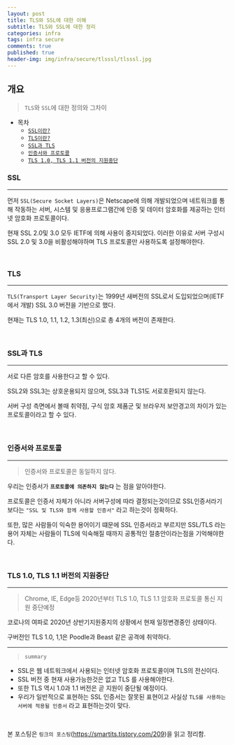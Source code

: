 ```yaml
---
layout: post
title: TLS와 SSL에 대한 이해
subtitle: TLS와 SSL에 대한 정리
categories: infra
tags: infra secure
comments: true
published: true
header-img: img/infra/secure/tlsssl/tlsssl.jpg
---
```


## 개요
> `TLS`와 `SSL`에 대한 정의와 그차이
  
- 목차
	- [`SSL이란?`](#SSL)
	- [`TLS이란?`](#TLS)
	- [`SSL과 TLS`](#ssl과-tls)
	- [`인증서와 프로토콜`](#인증서와-프로토콜)
	- [`TLS 1.0, TLS 1.1 버전의 지원중단`](#tls-10-tls-11-버전의-지원중단)


### SSL
---

먼저 `SSL(Secure Socket Layers)`은 Netscape에 의해 개발되었으며
네트워크를 통해 작동하는 서버, 시스템 및 응용프로그램간에 인증 및 데이터 암호화를 제공하는 인터넷 암호화 프로토콜이다.

현재 SSL 2.0및 3.0 모두 IETF에 의해 사용이 중지되었다. 이러한 이유로 서버 구성시 SSL 2.0 및 3.0을 비활성해야하며 TLS 프로토콜만 사용하도록 설정해야한다.

<br>

### TLS
---

`TLS(Transport Layer Security)`는 1999년 새버전의 SSL로서 도입되었으며(IETF에서 개발) SSL 3.0 버전을 기반으로 했다.

현재는 TLS 1.0, 1.1, 1.2, 1.3(최신)으로 총 4개의 버전이 존재한다.

<br>

### SSL과 TLS

---

서로 다른 암호를 사용한다고 할 수 있다.

SSL2와 SSL3는 상호운용되지 않으며, SSL3과 TLS1도 서로호환되지 않는다.

서버 구성 측면에서 볼때 취약점, 구식 암호 제품군 및 브라우저 보안경고의 차이가 있는 프로토콜이라고 할 수 있다.

<br>

### 인증서와 프로토콜
---

> 인증서와 프로토콜은 동일하지 않다.

우리는 인증서가 **`프로토콜에 의존하지 않는다`** 는 점을 알아야한다.

프로토콜은 인증서 자체가 아니라 서버구성에 따라 결정되는것이므로 SSL인증서라기 보다는 `"SSL 및 TLS와 함께 사용할 인증서"` 라고 하는것이 정확하다.

또한, 많은 사람들이 익숙한 용어이기 떄문에 SSL 인증서라고 부르지만 SSL/TLS 라는 용어 자체는 사람들이 TLS에 익숙해질 때까지 공통적인 절충안이라는점을 기억해야한다.

<br>

### TLS 1.0, TLS 1.1 버전의 지원중단

---

> Chrome, IE, Edge등 2020년부터 TLS 1.0, TLS 1.1 암호화 프로토콜 통신 지원 중단예정

코로나의 여파로 2020년 상반기지원중지의 상황에서 현재 일정변경중인 상태이다.

구버전인 TLS 1.0, 1,1은 Poodle과 Beast 같은 공격에 취약하다.


---

> `summary`

- SSL은 웹 네트워크에서 사용되는 인터넷 암호화 프로토콜이며 TLS의 전신이다.
- SSL 버전 중 현재 사용가능한것은 없고 TLS 를 사용해야한다.
- 또한 TLS 역시 1.0과 1.1 버전은 곧 지원이 중단될 예정이다.
- 우리가 일반적으로 표현하는 SSL 인증서는 잘못된 표현이고 사실상 `TLS를 사용하는 서버에 적용될 인증서` 라고 표현하는것이 맞다.

<br>

본 포스팅은 `링크의 포스팅`(https://smartits.tistory.com/209)을 읽고 정리함.